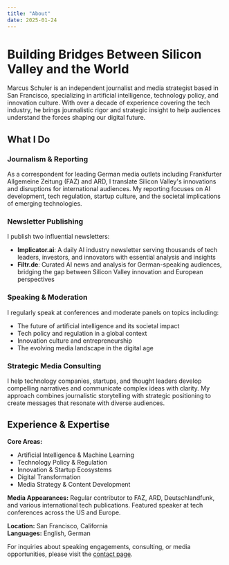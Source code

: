 ```yaml
---
title: "About"
date: 2025-01-24
---
```


# Building Bridges Between Silicon Valley and the World

Marcus Schuler is an independent journalist and media strategist based in San Francisco, specializing in artificial intelligence, technology policy, and innovation culture. With over a decade of experience covering the tech industry, he brings journalistic rigor and strategic insight to help audiences understand the forces shaping our digital future.

## What I Do

### Journalism & Reporting
As a correspondent for leading German media outlets including Frankfurter Allgemeine Zeitung (FAZ) and ARD, I translate Silicon Valley's innovations and disruptions for international audiences. My reporting focuses on AI development, tech regulation, startup culture, and the societal implications of emerging technologies.

### Newsletter Publishing
I publish two influential newsletters:
- **Implicator.ai**: A daily AI industry newsletter serving thousands of tech leaders, investors, and innovators with essential analysis and insights
- **Filtr.de**: Curated AI news and analysis for German-speaking audiences, bridging the gap between Silicon Valley innovation and European perspectives

### Speaking & Moderation
I regularly speak at conferences and moderate panels on topics including:
- The future of artificial intelligence and its societal impact
- Tech policy and regulation in a global context
- Innovation culture and entrepreneurship
- The evolving media landscape in the digital age

### Strategic Media Consulting
I help technology companies, startups, and thought leaders develop compelling narratives and communicate complex ideas with clarity. My approach combines journalistic storytelling with strategic positioning to create messages that resonate with diverse audiences.

## Experience & Expertise

**Core Areas:**
- Artificial Intelligence & Machine Learning
- Technology Policy & Regulation
- Innovation & Startup Ecosystems
- Digital Transformation
- Media Strategy & Content Development

**Media Appearances:**
Regular contributor to FAZ, ARD, Deutschlandfunk, and various international tech publications. Featured speaker at tech conferences across the US and Europe.

**Location:** San Francisco, California  
**Languages:** English, German

For inquiries about speaking engagements, consulting, or media opportunities, please visit the [contact page](/contact/).